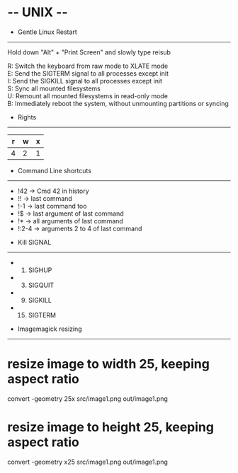  -- UNIX --
===========

- Gentle Linux Restart
----------------------
Hold down "Alt" + "Print Screen" and slowly type reisub  

R: Switch the keyboard from raw mode to XLATE mode  
E: Send the SIGTERM signal to all processes except init  
I: Send the SIGKILL signal to all processes except init  
S: Sync all mounted filesystems  
U: Remount all mounted filesystems in read-only mode  
B: Immediately reboot the system, without unmounting partitions or syncing  

- Rights
--------
| r | w | x |
|---|---|---|
| 4 | 2 | 1 |

- Command Line shortcuts
------------------------

* !42 -> Cmd 42 in history
* !! -> last command
* !-1 -> last command too
* !$ -> last argument of last command
* !* -> all arguments of last command
* !:2-4 -> arguments 2 to 4 of last command

- Kill SIGNAL
-------------
*  1) SIGHUP
*  3) SIGQUIT
*  9) SIGKILL
* 15) SIGTERM

- Imagemagick resizing
----------------------
# resize image to width 25, keeping aspect ratio  
convert -geometry 25x src/image1.png out/image1.png  

# resize image to height 25, keeping aspect ratio  
convert -geometry x25 src/image1.png out/image1.png  
